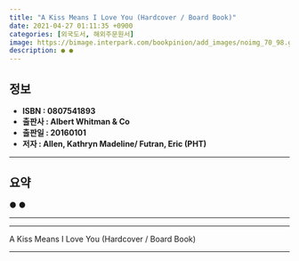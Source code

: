 ```yaml
---
title: "A Kiss Means I Love You (Hardcover / Board Book)"
date: 2021-04-27 01:11:35 +0900
categories: [외국도서, 해외주문원서]
image: https://bimage.interpark.com/bookpinion/add_images/noimg_70_98.gif
description: ● ●
---
```


## **정보**

- **ISBN : 0807541893**
- **출판사 : Albert Whitman & Co**
- **출판일 : 20160101**
- **저자 : Allen, Kathryn Madeline/ Futran, Eric (PHT)**

------



## **요약**

●  ●  

------



------


A Kiss Means I Love You (Hardcover / Board Book) 

------


